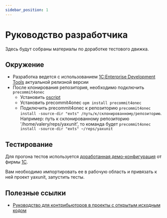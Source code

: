 ```yaml
---
sidebar_position: 1
---
```


# Руководство разработчика

Здесь будут собраны материалы по доработке тестового движка.

## Окружение

- Разработка ведется с использованием [1С:Enterprise Development Tools](https://edt.1c.ru/) актуальной релизной версии
- После клонирования репозитория, необходимо подключить `precommit4onec`
  - Установить [oscript](https://oscript.io/)
  - Установить precommit4onec `opm install precommit4onec`
  - Подключить precommit4onec к репозиторию `precommit4onec install -source-dir "exts" /путь/к/склонированному/репозиторию`. Например: путь к склонированному репозиторию '/home/valery/reps/yaxunit', то команда будет `precommit4onec install -source-dir "exts" ~/reps/yaxunit`

## Тестирование

Для прогона тестов используется [доработанная демо-конфигурация](https://github.com/bia-technologies/yaxunit/tree/develop/fixtures/demo-configuration) от фирмы  [1С](https://github.com/1C-Company).

Вам необходимо импортировать ее в рабочую область и привязать к ней проект yaxunit, запустить тесты.

## Полезные ссылки

- [Руководство для контрибьюторов в проекты с открытым исходным кодом](https://alei1180.github.io/open-source-contributor-guide/)
